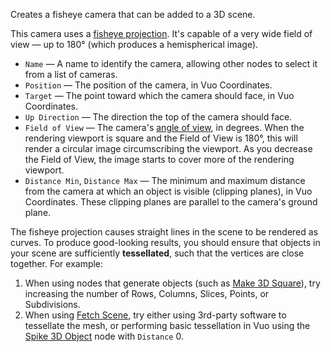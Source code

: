 Creates a fisheye camera that can be added to a 3D scene. 

This camera uses a [fisheye projection](https://en.wikipedia.org/wiki/Fisheye_lens).  It's capable of a very wide field of view — up to 180° (which produces a hemispherical image).

   - `Name` — A name to identify the camera, allowing other nodes to select it from a list of cameras. 
   - `Position` — The position of the camera, in Vuo Coordinates. 
   - `Target` — The point toward which the camera should face, in Vuo Coordinates.
   - `Up Direction` — The direction the top of the camera should face.
   - `Field of View` — The camera's [angle of view](https://en.wikipedia.org/wiki/Angle_of_view), in degrees.  When the rendering viewport is square and the Field of View is 180°, this will render a circular image circumscribing the viewport.  As you decrease the Field of View, the image starts to cover more of the rendering viewport.
   - `Distance Min`, `Distance Max` — The minimum and maximum distance from the camera at which an object is visible (clipping planes), in Vuo Coordinates.  These clipping planes are parallel to the camera's ground plane.

The fisheye projection causes straight lines in the scene to be rendered as curves.  To produce good-looking results, you should ensure that objects in your scene are sufficiently **tessellated**, such that the vertices are close together.  For example:

   1. When using nodes that generate objects (such as [Make 3D Square](vuo-node://vuo.scene.make.square)), try increasing the number of Rows, Columns, Slices, Points, or Subdivisions.
   2. When using [Fetch Scene](vuo-node://vuo.scene.fetch), try either using 3rd-party software to tessellate the mesh, or performing basic tessellation in Vuo using the [Spike 3D Object](vuo-node://vuo.scene.spike) node with `Distance` 0.
